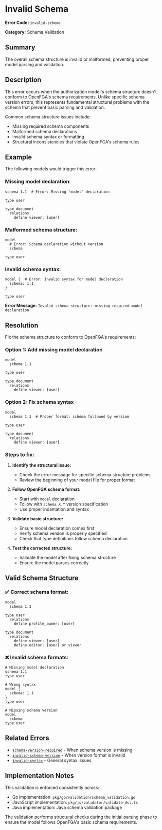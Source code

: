 # Invalid Schema

**Error Code:** `invalid-schema`

**Category:** Schema Validation

## Summary

The overall schema structure is invalid or malformed, preventing proper model parsing and validation.

## Description

This error occurs when the authorization model's schema structure doesn't conform to OpenFGA's schema requirements. Unlike specific schema version errors, this represents fundamental structural problems with the schema that prevent basic parsing and validation.

Common schema structure issues include:
- Missing required schema components
- Malformed schema declarations
- Invalid schema syntax or formatting
- Structural inconsistencies that violate OpenFGA's schema rules

## Example

The following models would trigger this error:

### Missing model declaration:
```
schema 1.1  # Error: Missing 'model' declaration

type user

type document
  relations
    define viewer: [user]
```

### Malformed schema structure:
```
model
  # Error: Schema declaration without version
  schema

type user
```

### Invalid schema syntax:
```
model {  # Error: Invalid syntax for model declaration
  schema: 1.1
}

type user
```

**Error Message:** `Invalid schema structure: missing required model declaration`

## Resolution

Fix the schema structure to conform to OpenFGA's requirements:

### Option 1: Add missing model declaration

```
model
  schema 1.1

type user

type document
  relations
    define viewer: [user]
```

### Option 2: Fix schema syntax

```
model
  schema 1.1  # Proper format: schema followed by version

type user

type document
  relations
    define viewer: [user]
```

### Steps to fix:

1. **Identify the structural issue:**
   - Check the error message for specific schema structure problems
   - Review the beginning of your model file for proper format

2. **Follow OpenFGA schema format:**
   - Start with `model` declaration
   - Follow with `schema X.Y` version specification
   - Use proper indentation and syntax

3. **Validate basic structure:**
   - Ensure model declaration comes first
   - Verify schema version is properly specified
   - Check that type definitions follow schema declaration

4. **Test the corrected structure:**
   - Validate the model after fixing schema structure
   - Ensure the model parses correctly

## Valid Schema Structure

### ✅ Correct schema format:
```
model
  schema 1.1

type user
  relations
    define profile_owner: [user]

type document
  relations
    define viewer: [user]
    define editor: [user] or viewer
```

### ❌ Invalid schema formats:
```
# Missing model declaration
schema 1.1
type user

# Wrong syntax
model {
  schema: 1.1
}
type user

# Missing schema version  
model
  schema
type user
```

## Related Errors

- [`schema-version-required`](./schema-version-required.md) - When schema version is missing
- [`invalid-schema-version`](./invalid-schema-version.md) - When version format is invalid
- [`invalid-syntax`](./invalid-syntax.md) - General syntax issues

## Implementation Notes

This validation is enforced consistently across:
- Go implementation: `pkg/go/validation/schema_validation.go`
- JavaScript implementation: `pkg/js/validator/validate-dsl.ts`
- Java implementation: Java schema validation package

The validation performs structural checks during the initial parsing phase to ensure the model follows OpenFGA's basic schema requirements.
